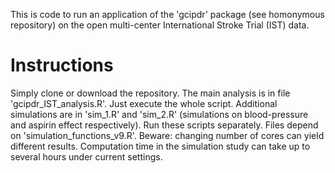 This is code to run an application of the 'gcipdr' package (see homonymous repository) on the open multi-center International Stroke Trial (IST) data. 

# Instructions

Simply clone or download the repository. The main analysis is in file 'gcipdr_IST_analysis.R'. Just execute the whole script. 
Additional simulations are in 'sim_1.R' and 'sim_2.R' (simulations on blood-pressure and aspirin effect respectively). Run these scripts separately. 
Files depend on 'simulation_functions_v9.R'. Beware: changing number of cores can yield different results. Computation time in the simulation study can take up to several hours under current settings. 

